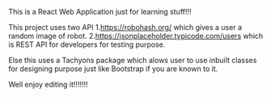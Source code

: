 This is a React Web Application just for learning stuff!!!

This project uses two API 
1.https://robohash.org/ 
  which gives a user a random image of robot.
2.https://jsonplaceholder.typicode.com/users
  which is REST API for developers for testing purpose.
  
  Else this uses a Tachyons package which alows user to use inbuilt classes for designing purpose just
  like Bootstrap if you are known to it.
  
  Well enjoy editing it!!!!!!!
